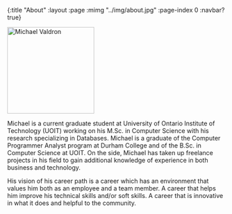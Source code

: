 {:title "About"
 :layout :page
 :mimg "../img/about.jpg"
 :page-index 0
 :navbar? true}

<div class="text-center">
<img src="../img/profile1.jpg" alt="Michael Valdron" title="Michael Valdron" class="img-fluid img-profile rounded-circle mx-auto mb-2" style="width: 200px;" />
</div>

Michael is a current graduate student at University of Ontario Institute of Technology (UOIT) working on his M.Sc. in Computer Science with his research specializing in Databases.  Michael is a graduate of the Computer Programmer Analyst program at Durham College and of the B.Sc. in Computer Science at UOIT.  On the side, Michael has taken up freelance projects in his field to gain additional knowledge of experience in both business and technology.

His vision of his career path is a career which has an environment that values him both as an employee and a team member. A career that helps him improve his technical skills and/or soft skills. A career that is innovative in what it does and helpful to the community.
